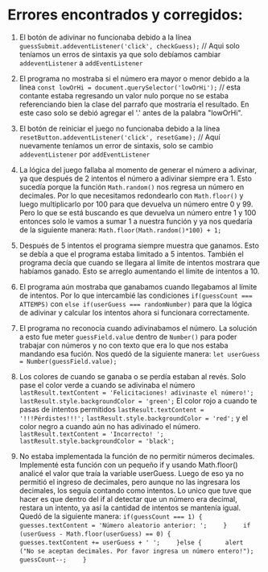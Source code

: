 # Errores encontrados y corregidos:

1.  El botón de adivinar no funcionaba debido a la línea `guessSubmit.addeventListener('click', checkGuess);` // Aqui solo teníamos un erros de sintaxis ya que solo debíamos cambiar `addeventListener` a `addEventListener`

2.  El programa no mostraba si el número era mayor o menor debido a la linea `const lowOrHi = document.querySelector('lowOrHi');` // esta contante estaba regresando un valor nulo porque no se estaba referenciando bien la clase del parrafo que mostraría el resultado. En este caso solo se debió agregar el '.' antes de la palabra "lowOrHi".

3.  El botón de reiniciar el juego no funcionaba debido a la línea `resetButton.addeventListener('click', resetGame);` // Aquí nuevamente teníamos un error de sintaxis, solo se cambio `addeventListener` por `addEventListener`

4.  La lógica del juego fallaba al momento de generar el número a adivinar, ya que después de 2 intentos el número a adivinar siempre era 1. Esto sucedía porque la función `Math.random()` nos regresa un número en decimales. Por lo que necesitamos redondearlo con `Math.floor()` y luego multiplicarlo por 100 para que devuelva un número entre 0 y 99. Pero lo que se está buscando es que devuelva un número entre 1 y 100 entonces solo le vamos a sumar 1 a nuestra función y ya nos quedaría de la siguiente manera: `Math.floor(Math.random()*100) + 1;`

5.  Después de 5 intentos el programa siempre muestra que ganamos. Esto se debía a que el programa estaba limitado a 5 intentos. También el programa decía que cuando se llegara al límite de intentos mostrara que habíamos ganado. Esto se arreglo aumentando el límite de intentos a 10.

6.  El programa aún mostraba que ganabamos cuando llegabamos al límite de intentos. Por lo que intercambié las condiciones `if(guessCount === ATTEMPS)` con `else if(userGuess === randomNumber)` para que la lógica de adivinar y calcular los intentos ahora si funcionara correctamente.

7.  El programa no reconocía cuando adivinabamos el número. La solución a esto fue meter `guessField.value` dentro de `Number()` para poder trabajar con números y no con texto que era lo que nos estaba mandando esa fución. Nos quedó de la siguiente  manera: `let userGuess = Number(guessField.value);`

8.  Los colores de cuando se ganaba o se perdía estaban al revés. Solo pase el color verde a cuando se adivinaba el número
`lastResult.textContent = 'Felicitaciones! adivinaste el número!';`
`lastResult.style.backgroundColor = 'green';`
El color rojo a cuando te pasas de intentos permitidos 
`lastResult.textContent = '!!!Pérdistes!!!';`
`lastResult.style.backgroundColor = 'red';` 
y el color negro a cuando aún no has adivinado el número.
`lastResult.textContent = 'Incorrecto! ';`
`lastResult.style.backgroundColor = 'black';`

9.  No estaba implementada la función de no permitir números decimales. Implementé esta función con un pequeño if y usando Math.floor() analicé el valor que traía la variable userGuess. Luego de eso ya no permitió el ingreso de decimales, pero aunque no las ingresara los decimales, los seguía contando como intentos. Lo unico que tuve que hacer es que dentro del if al detectar que un número era decimal, restara un intento, ya así la cantidad de intentos se mantenía igual. Quedó de la siguiente manera:
`if(guessCount === 1) {`
`      guesses.textContent = 'Número aleatorio anterior: ';`
`    }`
`    if (userGuess - Math.floor(userGuess) == 0) {`
`      guesses.textContent += userGuess + ' ';`
`    }else {`
`      alert ("No se aceptan decimales. Por favor ingresa un número entero!");`
`      guessCount--;`
`    }`